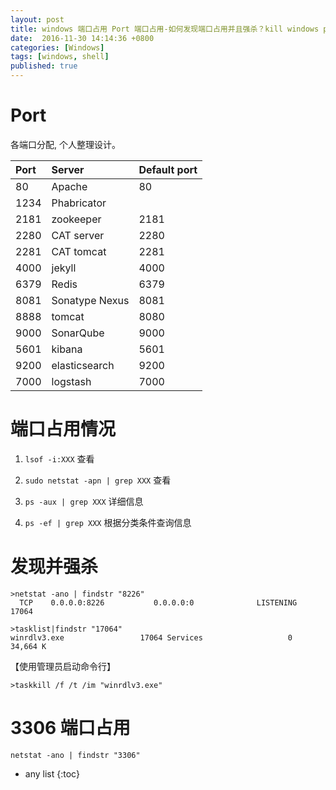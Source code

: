```yaml
---
layout: post
title: windows 端口占用 Port 端口占用-如何发现端口占用并且强杀？kill windows port 
date:  2016-11-30 14:14:36 +0800
categories: [Windows]
tags: [windows, shell]
published: true
---
```



# Port

各端口分配, 个人整理设计。

| Port           |   Server        |  Default port   |
| :------------- |:----------      |:--------------- |
| 80             | Apache          | 80              |
| 1234           | Phabricator     |                 |
| 2181           | zookeeper       | 2181            |
| 2280           | CAT server      | 2280            |
| 2281           | CAT tomcat      | 2281            |
| 4000           | jekyll          | 4000            |
| 6379           | Redis           | 6379            |
| 8081           | Sonatype Nexus  | 8081            |
| 8888           | tomcat          | 8080            |
| 9000           | SonarQube       | 9000            |
| 5601           | kibana          | 5601            |
| 9200           | elasticsearch   | 9200            |
| 7000           | logstash        | 7000            |


# 端口占用情况

1. ```lsof -i:XXX``` 查看

2. ```sudo netstat -apn | grep XXX``` 查看

3. ```ps -aux | grep XXX``` 详细信息

4. ```ps -ef | grep XXX``` 根据分类条件查询信息


# 发现并强杀

```
>netstat -ano | findstr "8226"
  TCP    0.0.0.0:8226           0.0.0.0:0              LISTENING       17064

>tasklist|findstr "17064"
winrdlv3.exe                 17064 Services                   0     34,664 K
```

【使用管理员启动命令行】

```
>taskkill /f /t /im "winrdlv3.exe"
```

# 3306 端口占用

```
netstat -ano | findstr "3306"
```



* any list
{:toc}





